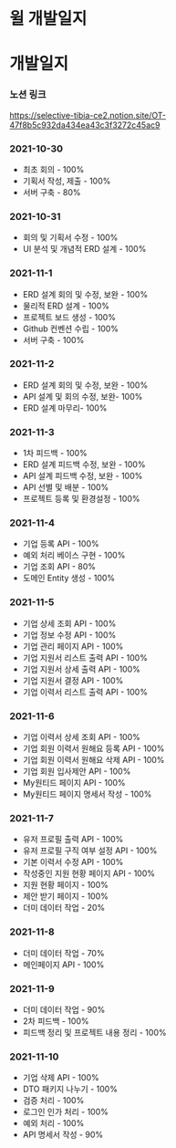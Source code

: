 # 윌 개발일지



# 개발일지

### 노션 링크

https://selective-tibia-ce2.notion.site/OT-47f8b5c932da434ea43c3f3272c45ac9



### 2021-10-30

- 최초 회의 - 100%
- 기획서 작성, 제출 - 100%
- 서버 구축 - 80%



### 2021-10-31

- 회의 및 기획서 수정 - 100%
- UI 분석 및 개념적 ERD 설계 - 100%



### 2021-11-1

- ERD 설계 회의 및 수정, 보완 - 100%
- 물리적 ERD 설계 - 100%
- 프로젝트 보드 생성 - 100%
- Github 컨벤션 수립 - 100%
- 서버 구축 - 100%



### 2021-11-2

- ERD 설계 회의 및 수정, 보완 - 100%
- API 설계 및 회의 수정, 보완- 100%
- ERD 설계 마무리- 100%



### 2021-11-3

- 1차 피드백 - 100%
- ERD 설계 피드백 수정, 보완 - 100%
- API 설계 피드백 수정, 보완 - 100%
- API 선별 및 배분 - 100%
- 프로젝트 등록 및 환경설정 - 100%


### 2021-11-4

- 기업 등록 API - 100%
- 예외 처리 베이스 구현 - 100%
- 기업 조회 API - 80%
- 도메인 Entity 생성 - 100%


### 2021-11-5

- 기업 상세 조회 API - 100%
- 기업 정보 수정 API - 100%
- 기업 관리 페이지 API - 100%
- 기업 지원서 리스트 출력 API - 100%
- 기업 지원서 상세 출력 API - 100%
- 기업 지원서 결정 API - 100%
- 기업 이력서 리스트 출력 API - 100%


### 2021-11-6

- 기업 이력서 상세 조회 API - 100%
- 기업 회원 이력서 원해요 등록 API - 100%
- 기업 회원 이력서 원해요 삭제 API - 100%
- 기업 회원 입사제안 API - 100%
- My원티드 페이지 API - 100%
- My원티드 페이지 명세서 작성 - 100%


### 2021-11-7

- 유저 프로필 출력 API - 100%
- 유저 프로필 구직 여부 설정 API - 100%
- 기본 이력서 수정 API - 100%
- 작성중인 지원 현황 페이지 API - 100%
- 지원 현황 페이지 - 100%
- 제안 받기 페이지 - 100%
- 더미 데이터 작업 - 20%


### 2021-11-8

- 더미 데이터 작업 - 70%
- 메인페이지 API - 100%


### 2021-11-9

- 더미 데이터 작업 - 90%
- 2차 피드백 - 100%
- 피드백 정리 및 프로젝트 내용 정리 - 100%


### 2021-11-10

- 기업 삭제 API - 100%
- DTO 패키지 나누기 - 100%
- 검증 처리 - 100%
- 로그인 인가 처리 - 100%
- 예외 처리 - 100%
- API 명세서 작성 - 90%

